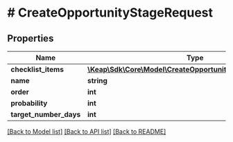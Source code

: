 # # CreateOpportunityStageRequest

## Properties

Name | Type | Description | Notes
------------ | ------------- | ------------- | -------------
**checklist_items** | [**\Keap\Sdk\Core\Model\CreateOpportunityStageChecklistItem[]**](CreateOpportunityStageChecklistItem.md) |  | [optional]
**name** | **string** |  |
**order** | **int** |  |
**probability** | **int** |  |
**target_number_days** | **int** |  |

[[Back to Model list]](../../README.md#models) [[Back to API list]](../../README.md#endpoints) [[Back to README]](../../README.md)
